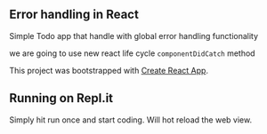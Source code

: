 ## Error handling in React

Simple Todo app that handle with global error handling functionality

we are going to use new react life cycle `componentDidCatch` method

This project was bootstrapped with [Create React App](https://github.com/facebook/create-react-app).

## Running on Repl.it

Simply hit run once and start coding. Will hot reload the web view. 

